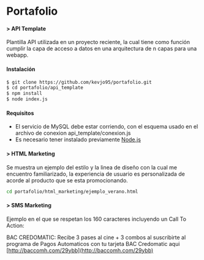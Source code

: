 # Portafolio

#### > API Template 
Plantilla API utilizada en un proyecto reciente, la cual tiene como función cumplir la capa de acceso a datos en una arquitectura de n capas para una webapp.

#### Instalación
```sh
$ git clone https://github.com/kevjo95/portafolio.git
$ cd portafolio/api_template
$ npm install
$ node index.js
```
#### Requisitos
- El servicio de MySQL debe estar corriendo, con el esquema usado en el archivo de conexion api_template/conexion.js
- Es necesario tener instalado previamente [Node.js](https://nodejs.org/en/)

#### > HTML Marketing 
Se muestra un ejemplo del estilo y la linea de diseño con la cual me encuentro familiarizado, la experiencia de usuario es personalizada de acorde al producto que se esta promocionando.

```sh
cd portafolio/html_marketing/ejemplo_verano.html
```

#### > SMS Marketing 

Ejemplo en el que se respetan los 160 caracteres incluyendo un Call To Action:

BAC CREDOMATIC: Recibe 3 pases al cine + 3 combos al suscribirte al programa de Pagos Automaticos con tu tarjeta BAC Credomatic aqui [http://baccomh.com/29ybb](http://baccomh.com/29ybb)
